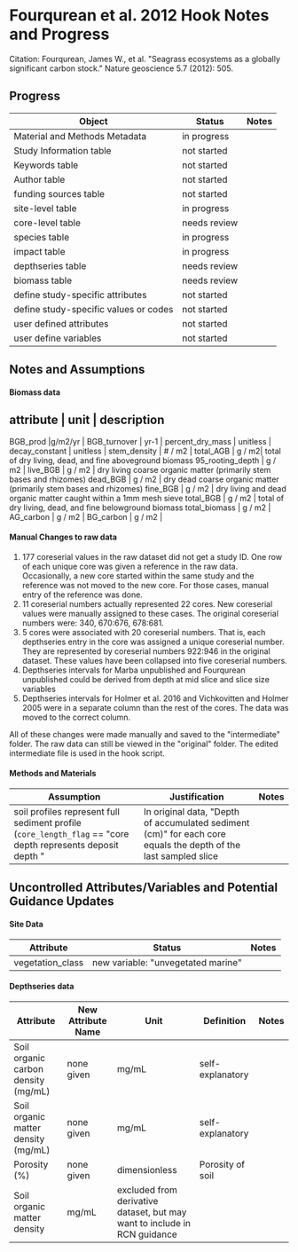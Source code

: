 # Fourqurean et al. 2012 Hook Notes and Progress

Citation: 
Fourqurean, James W., et al. "Seagrass ecosystems as a globally significant carbon stock." Nature geoscience 5.7 (2012): 505.

## Progress 

Object | Status | Notes
------------- | ------------- | -------------
Material and Methods Metadata | in progress | 
Study Information table | not started | 
Keywords table | not started | 
Author table | not started |
funding sources table | not started |
site-level table | in progress | 
core-level table | needs review | 
species table | in progress | 
impact table | in progress | 
depthseries table | needs review |
biomass table | needs review |
define study-specific attributes | not started |
define study-specific values or codes | not started |
user defined attributes | not started | 
user define variables | not started | 

## Notes and Assumptions


#### Biomass data 

attribute | unit | description 
----------------------------------
BGB_prod  |g/m2/yr | 
BGB_turnover | yr-1 | 
percent_dry_mass | unitless | 
decay_constant | unitless | 
stem_density | # / m2 | 
total_AGB | g / m2| total of dry living, dead, and fine aboveground biomass
95_rooting_depth | g / m2 |
live_BGB | g / m2 | dry living coarse organic matter (primarily stem bases and rhizomes)
dead_BGB | g / m2 | dry dead coarse organic matter (primarily stem bases and rhizomes)
fine_BGB | g / m2 | dry living and dead organic matter caught within a 1mm mesh sieve
total_BGB | g / m2 | total of dry living, dead, and fine belowground biomass
total_biomass | g / m2 | 
AG_carbon | g / m2 | 
BG_carbon | g / m2 | 

#### Manual Changes to raw data
1. 177 coreserial values in the raw dataset did not get a study ID. One row of each unique core was given a reference in the raw data. Occasionally, a new core started within the same study and the reference was not moved to the new core. For those cases, manual entry of the reference was done. 
2. 11 coreserial numbers actually represented 22 cores. New coreserial values were manually assigned to these cases. The original coreserial numbers were: 340, 670:676, 678:681. 
3. 5 cores were associated with 20 coreserial numbers. That is, each depthseries entry in the core was assigned a unique coreserial number. They are represented by coreserial numbers 922:946 in the original dataset. These values have been collapsed into five coreserial numbers. 
4. Depthseries intervals for Marba unpublished and Fourqurean unpublished could be derived from depth at mid slice and slice size variables
5. Depthseries intervals for Holmer et al. 2016 and Vichkovitten and Holmer 2005 were in a separate column than the rest of the cores. The data was moved to the correct column. 

All of these changes were made manually and saved to the "intermediate" folder. The raw data can still be viewed in the "original" folder. The edited intermediate file is used in the hook script. 

#### Methods and Materials

Assumption | Justification | Notes
------------- | ------------- | -------------
soil profiles represent full sediment profile (`core_length_flag` == "core depth represents deposit depth " | In original data, "Depth of accumulated sediment (cm)" for each core equals the depth of the last sampled slice | 

## Uncontrolled Attributes/Variables and Potential Guidance Updates

#### Site Data

Attribute | Status | Notes
------------- | ------------- | -------------
vegetation_class | new variable: "unvegetated marine" | 


#### Depthseries data

Attribute | New Attribute Name | Unit | Definition | Notes
------------- | ------------- | ------------- | ------------- | ------------
Soil organic carbon density (mg/mL) | none given | mg/mL | self-explanatory |
Soil organic matter density (mg/mL) | none given| mg/mL | self-explanatory  |
Porosity (%) | none given | dimensionless | Porosity of soil |
Soil organic matter density | mg/mL | excluded from derivative dataset, but may want to include in RCN guidance

